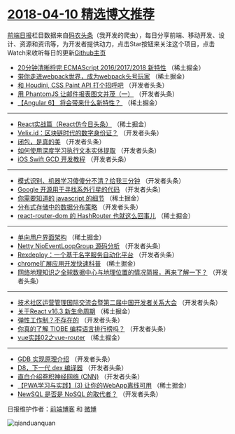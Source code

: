 # [2018-04-10 精选博文推荐](http://hao.caibaojian.com/date/2018/04/10)

[前端日报](http://caibaojian.com/c/news)栏目数据来自[码农头条](http://hao.caibaojian.com/)（我开发的爬虫），每日分享前端、移动开发、设计、资源和资讯等，为开发者提供动力，点击Star按钮来关注这个项目，点击Watch来收听每日的更新[Github主页](https://github.com/kujian/frontendDaily)
* [20分钟清晰捋完 ECMAScript 2016/2017/2018 新特性](http://hao.caibaojian.com/70199.html) （稀土掘金）
* [带你走进webpack世界，成为webpack头号玩家](http://hao.caibaojian.com/70203.html) （稀土掘金）
* [和 Houdini, CSS Paint API 打个招呼吧](http://hao.caibaojian.com/70144.html) （开发者头条）
* [用 PhantomJS 让邮件报表图文并茂（一）](http://hao.caibaojian.com/70142.html) （开发者头条）
* [【Angular 6】 将会带来什么新特性？ ](http://hao.caibaojian.com/70126.html) （稀土掘金）

***
* [React实战篇（React仿今日头条）](http://hao.caibaojian.com/70194.html) （稀土掘金）
* [Velix.id：区块链时代的数字身份证？](http://hao.caibaojian.com/70145.html) （开发者头条）
* [闭包，是真的美](http://hao.caibaojian.com/70128.html) （开发者头条）
* [如何使用深度学习执行文本实体提取](http://hao.caibaojian.com/70139.html) （开发者头条）
* [iOS Swift GCD 开发教程](http://hao.caibaojian.com/70150.html) （开发者头条）

***
* [模式识别、机器学习傻傻分不清？给我三分钟](http://hao.caibaojian.com/70141.html) （开发者头条）
* [Google 开源用于寻找系外行星的代码](http://hao.caibaojian.com/70143.html) （开发者头条）
* [你需要知道的 javascript 的细节](http://hao.caibaojian.com/70192.html) （稀土掘金）
* [分布式存储中的数据分布策略](http://hao.caibaojian.com/70133.html) （开发者头条）
* [react-router-dom 的 HashRouter 也就这么回事儿](http://hao.caibaojian.com/70204.html) （稀土掘金）

***
* [单向用户界面架构](http://hao.caibaojian.com/70195.html) （稀土掘金）
* [Netty NioEventLoopGroup 源码分析](http://hao.caibaojian.com/70135.html) （开发者头条）
* [Rexdeploy：一个基于名字服务自动化平台](http://hao.caibaojian.com/70146.html) （开发者头条）
* [chrome扩展应用开发快速科普](http://hao.caibaojian.com/70196.html) （稀土掘金）
* [网络地理知识之全球数据中心与地理位置的情况简报，再来了解一下？](http://hao.caibaojian.com/70136.html) （开发者头条）

***
* [技术社区运营管理国际交流会暨第二届中国开发者关系大会](http://hao.caibaojian.com/70147.html) （开发者头条）
* [关于React v16.3 新生命周期](http://hao.caibaojian.com/70197.html) （稀土掘金）
* [弹性工作制？不存在的](http://hao.caibaojian.com/70137.html) （开发者头条）
* [你真的了解 TIOBE 编程语言排行榜吗？](http://hao.caibaojian.com/70148.html) （开发者头条）
* [vue实践02之vue-router](http://hao.caibaojian.com/70198.html) （稀土掘金）

***
* [GDB 实现原理介绍](http://hao.caibaojian.com/70138.html) （开发者头条）
* [D8，下一代 dex 编译器](http://hao.caibaojian.com/70149.html) （开发者头条）
* [直白介绍卷积神经网络 (CNN)](http://hao.caibaojian.com/70129.html) （开发者头条）
* [【PWA学习与实践】(3) 让你的WebApp离线可用](http://hao.caibaojian.com/70200.html) （稀土掘金）
* [NewSQL 是否是 NoSQL 的取代者？](http://hao.caibaojian.com/70140.html) （开发者头条）

日报维护作者：[前端博客](http://caibaojian.com/) 和 [微博](http://caibaojian.com/go/weibo)

![qianduanquan](https://user-images.githubusercontent.com/3055447/38488476-24bcf5c4-3c16-11e8-899b-db06928da23c.jpg)